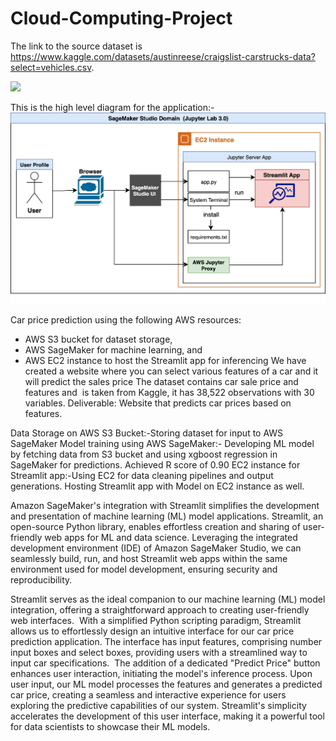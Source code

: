 # Cloud-Computing-Project

The link to the source dataset is https://www.kaggle.com/datasets/austinreese/craigslist-carstrucks-data?select=vehicles.csv.

![](./Video/Cloud_Computing_Project.gif)

This is the high level diagram for the application:- 
![](./Images/hld.jpg)


Car price prediction using the following AWS resources:
- AWS S3 bucket for dataset storage,
- AWS SageMaker for machine learning, and 
- AWS EC2 instance to host the Streamlit app for inferencing
We have created a website where you can select various features of a car and it will predict the sales price
The dataset contains car sale price and features and  is taken from Kaggle, it has 38,522 observations with 30 variables.
Deliverable: Website that predicts car prices based on features.

Data Storage on AWS S3 Bucket:-Storing dataset for input to AWS SageMaker
Model training using AWS SageMaker:- Developing ML model by fetching data from S3 bucket and using xgboost regression in SageMaker for predictions. Achieved R score of 0.90
EC2 instance for Streamlit app:-Using EC2 for data cleaning pipelines and output generations. Hosting Streamlit app with Model on EC2 instance as well.


Amazon SageMaker's integration with Streamlit simplifies the development and presentation of machine learning (ML) model applications.
Streamlit, an open-source Python library, enables effortless creation and sharing of user-friendly web apps for ML and data science. 
Leveraging the integrated development environment (IDE) of Amazon SageMaker Studio, we can seamlessly build, run, and host Streamlit web apps within the same environment used for model development, ensuring security and reproducibility.

Streamlit serves as the ideal companion to our machine learning (ML) model integration, offering a straightforward approach to creating user-friendly web interfaces. 
With a simplified Python scripting paradigm, Streamlit allows us to effortlessly design an intuitive interface for our car price prediction application. The interface has input features, comprising number input boxes and select boxes, providing users with a streamlined way to input car specifications. 
The addition of a dedicated "Predict Price" button enhances user interaction, initiating the model's inference process. Upon user input, our ML model processes the features and generates a predicted car price, creating a seamless and interactive experience for users exploring the predictive capabilities of our system. 
Streamlit's simplicity accelerates the development of this user interface, making it a powerful tool for data scientists to showcase their ML models.






